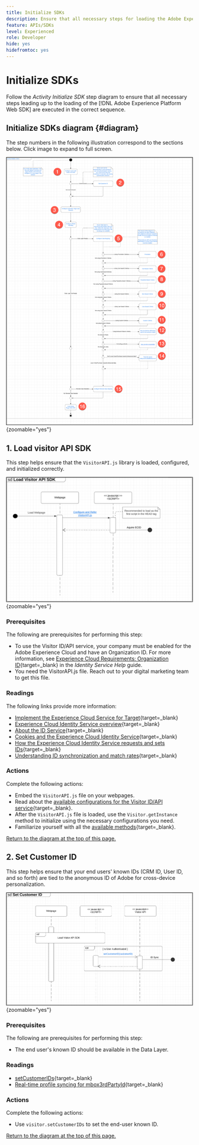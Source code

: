 ```yaml
---
title: Initialize SDKs
description: Ensure that all necessary steps for loading the Adobe Experience Platform Web SDK is executed in the correct sequence.
feature: APIs/SDKs
level: Experienced
role: Developer
hide: yes
hidefromtoc: yes
---
```

# Initialize SDKs

Follow the *Activity Initialize SDK* step diagram to ensure that all necessary steps leading up to the loading of the [!DNL Adobe Experience Platform Web SDK] are executed in the correct sequence.

## Initialize SDKs diagram {#diagram}

The step numbers in the following illustration correspond to the sections below. Click image to expand to full screen.

![Initialize SDKs diagram](/help/dev/patterns/assets/initialize-sdk.png){zoomable="yes"}

## 1. Load visitor API SDK

This step helps ensure that the `VisitorAPI.js` library is loaded, configured, and initialized correctly.

![Load Visitor API SDK diagram](/help/dev/patterns/assets/load-visitor-api-sdk.png){zoomable="yes"}

### Prerequisites

The following are prerequisites for performing this step:

* To use the Visitor ID/API service, your company must be enabled for the Adobe Experience Cloud and have an Organization ID. For more information, see [Experience Cloud Requirements: Organization ID](https://experienceleague.adobe.com/docs/id-service/using/reference/requirements.html?){target=_blank} in the *Identity Service Help* guide.
* You need the VisitorAPI.js file. Reach out to your digital marketing team to get this file.

### Readings

The following links provide more information:

* [Implement the Experience Cloud Service for Target](https://experienceleague.adobe.com/docs/id-service/using/implementation/setup-target.html){target=_blank}
* [Experience Cloud Identity Service overview](https://experienceleague.adobe.com/docs/id-service/using/intro/overview.html){target=_blank}
* [About the ID Service](https://experienceleague.adobe.com/docs/id-service/using/intro/about-id-service.html){target=_blank}
* [Cookies and the Experience Cloud Identity Service](https://experienceleague.adobe.com/docs/id-service/using/intro/cookies.html){target=_blank}
* [How the Experience Cloud Identity Service requests and sets IDs](https://experienceleague.adobe.com/docs/id-service/using/intro/id-request.html){target=_blank}
* [Understanding ID synchronization and match rates](https://experienceleague.adobe.com/docs/id-service/using/intro/match-rates.html){target=_blank}

### Actions

Complete the following actions:

* Embed the `VisitorAPI.js` file on your webpages.
* Read about the [available configurations for the Visitor ID/API service](https://experienceleague.adobe.com/docs/id-service/using/reference/requirements.html){target=_blank}.
* After the `VisitorAPI.js` file is loaded, use the `Visitor.getInstance` method to initialize using the necessary configurations you need.
* Familiarize yourself with all the [available methods](https://experienceleague.adobe.com/docs/id-service/using/id-service-api/methods/get-set.html){target=_blank}.

[Return to the diagram at the top of this page.](#diagram)

## 2. Set Customer ID

This step helps ensure that your end users' known IDs (CRM ID, User ID, and so forth) are tied to the anonymous ID of Adobe for cross-device personalization.

![Set Customer ID](/help/dev/patterns/assets/set-customer-id.png){zoomable="yes"}

### Prerequisites

The following are prerequisites for performing this step:

* The end user's known ID should be available in the Data Layer.

### Readings

* [setCustomerIDs](https://experienceleague.adobe.com/docs/id-service/using/id-service-api/methods/setcustomerids.html){target=_blank}
* [Real-time profile syncing for mbox3rdPartyId](https://experienceleague.adobe.com/docs/target/using/audiences/visitor-profiles/3rd-party-id.html){target=_blank}

### Actions

Complete the following actions:

* Use `visitor.setCustomerIDs` to set the end-user known ID.

[Return to the diagram at the top of this page.](#diagram)





